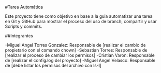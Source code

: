 #Tarea Automática

Este proyecto tiene como objetivo en base a la guia automatizar una tarea en Git y GitHub para mostrar el proceso del uso de branch, compartir y usar Scripts y commits.

##Integrantes

-Miguel Angel Torres Gonzalez: Responsable de [realizar el cambio de propietario con el comando chown]
-Sebastian Torres: Responsable de [realizar el proceso de cambiar los permisos]
-Cristian Varon: Responsable de [realizar el config.log del proyecto]
-Miguel Angel Velasco: Responsable de [debe listar los permisos del archivo con ls-l]
